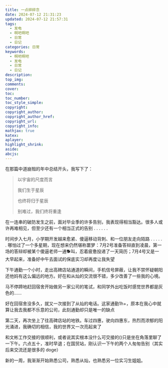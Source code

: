 ```yaml
---
title: 一点碎碎念
date: 2024-07-12 21:31:23
updated: 2024-07-12 21:57:31
tags:
  - 发电
  - 啊吧啊吧
  - 日常
  - 日记
categories: 日常
keywords:
  - 啊吧啊吧
  - 发电
  - 日常
  - 日记
description: 
top_img:
comments:
cover:
toc:
toc_number:
toc_style_simple:
copyright:
copyright_author:
copyright_author_href:
copyright_url:
copyright_info:
mathjax: true
katex:
aplayer:
highlight_shrink:
aside:
abcjs:
---
```


在那篇中道崩殂的年中总结开头，我写下了：

> 以宇宙的尺度而言
>
> 我们生于星辰
>
> 也终将归于星辰
>
> 别难过，我们终将重逢

在一连串的破防发生之前，面对毕业季的许多告别，我表现得相当豁达。很多人或许再难相见，但至少还有一个相当正式的告别 . . . . . . 

时间步入七月，小学期开发越来愈紧、傻逼移动背刺、和一位朋友走向陌路 . . . . . . 哪怕过了一个多星期，现在想来仍然堪称噩梦：7月2号准备答辩直到凌晨，第一场的答辩却被某个傻逼老师一通🐕叫，忍着疲惫投递了一天简历；7月4号又是一大早起来，准备好中午去面试的保底实习却再度让我失望

下午通勤一个小时，走出高碑店站通道的瞬间，手机信号屏蔽，让我不禁怀疑朝阳还他妈有这么偏远的地方。好在和从灿的交流很不错，多少改善了一些我的心境。

马不停蹄地赶回宿舍开始做另一家公司的笔试，和同学外出吃饭时感觉世界都是灰色的......

好在回宿舍没多久，就又一次接到了从灿的电话。这家通勤1h+，原本在我心中就算让我去我都不乐意的公司，此刻通勤却只是唯一的缺点

第二天，再次坐上了往高碑店站的地铁。车过四惠，驶向四惠东，热烈而浓郁的阳光涌进，我确切的相信，我的世界又一次亮起来了

和文彬工作交接的很顺利，或者说其实根本没什么可交接的()只是坐在角落里聊了一下午。六点五十，准时早退；在国贸站，刚认识一下午的两个人匆匆告别（其实后来交流还是很多的 doge）

新的一周，我渐渐开始熟悉公司，熟悉从灿，也熟悉另一位实习生姐姐。

